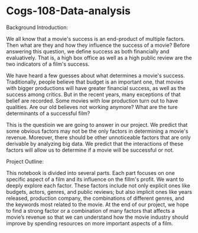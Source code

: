# Cogs-108-Data-analysis

Background Introduction:

We all know that a movie's success is an end-product of multiple factors. Then what are they and how they influence the success of a movie? Before answering this question, we define success as both financially and evaluatively. That is, a high box office as well as a high public review are the two indicators of a film's success.

We have heard a few guesses about what determines a movie's success. Traditionally, people believe that budget is an important one, that movies with bigger productions will have greater financial success, as well as the success among critics. But in the recent years, many exceptions of that belief are recorded. Some movies with low production turn out to have qualities. Are our old believes not working anymore? What are the ture determinants of a successful film?

This is the questioin we are going to answer in our project. We predict that some obvious factors may not be the only factors in determining a movie's revenue. Moreover, there should be other unnoticeable factors that are only derivable by analyzing big data. We predict that the interactions of these factors will allow us to determine if a movie will be successful or not.

Project Outline:

This notebook is divided into several parts. Each part focuses on one specific aspect of a film and its influence on the fillm's profit. We want to deeply explore each factor. These factors include not only explicit ones like budgets, actors, genres, and public reviews; but also implicit ones like years released, production company, the combinations of different genres, and the keywords most related to the movie. At the end of our project, we hope to find a strong factor or a combination of many factors that affects a movie’s revenue so that we can understand how the movie industry should improve by spending resources on more important aspects of a film.
